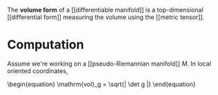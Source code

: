 The **volume form** of a [[differentiable manifold]] is a top-dimensional [[differential form]] measuring the volume using the [[metric tensor]].

# Computation

Assume we're working on a [[pseudo-Riemannian manifold]] $M$. In local oriented coordinates,

\begin{equation}
\mathrm{vol}_g = \sqrt{| \det g |}
\end{equation}